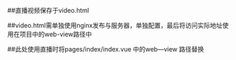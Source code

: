 ##直播视频保存于video.html

##video.html需单独使用nginx发布与服务器，单独配置，最后将访问实际地址使用在项目中的web-view路径中

##此处使用直播时将pages/index/index.vue 中的web—view 路径替换